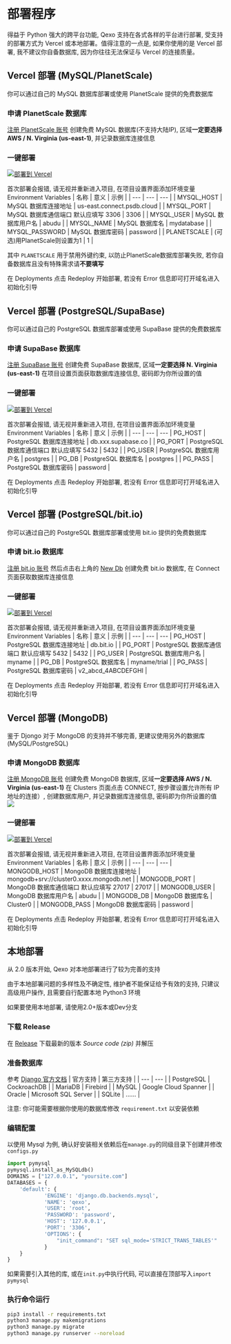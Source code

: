 # 部署程序
得益于 Python 强大的跨平台功能, Qexo 支持在各式各样的平台进行部署, 受支持的部署方式为 Vercel 或本地部署。值得注意的一点是, 如果你使用的是 Vercel 部署, 我不建议你自备数据库, 因为你往往无法保证与 Vercel 的连接质量。
## Vercel 部署 (MySQL/PlanetScale)
你可以通过自己的 MySQL 数据库部署或使用 PlanetScale 提供的免费数据库
### 申请 PlanetScale 数据库
[注册 PlanetScale 账号](https://www.planetscale.com/) 创建免费 MySQL 数据库(不支持大陆IP), 区域**一定要选择 AWS / N. Virginia (us-east-1)**, 并记录数据库连接信息
### 一键部署
[![部署到 Vercel](https://vercel.com/button)](https://vercel.com/new/clone?repository-url=https://github.com/am-abudu/Qexo)

首次部署会报错, 请无视并重新进入项目, 在项目设置界面添加环境变量 Environment Variables
| 名称 | 意义 | 示例 |
| --- | --- | --- |
| MYSQL_HOST | MySQL 数据库连接地址 | us-east.connect.psdb.cloud |
| MYSQL_PORT | MySQL 数据库通信端口 默认应填写 3306 | 3306 |
| MYSQL_USER | MySQL 数据库用户名 | abudu |
| MYSQL_NAME | MySQL 数据库名 | mydatabase |
| MYSQL_PASSWORD | MySQL 数据库密码 | password |
| PLANETSCALE | (可选)用PlanetScale则设置为1 | 1 |

其中 `PLANETSCALE` 用于禁用外键约束, 以防止PlanetScale数据库部署失败, 若你自备数据库且没有特殊需求请**不要填写**

在 Deployments 点击 Redeploy 开始部署, 若没有 Error 信息即可打开域名进入初始化引导
## Vercel 部署 (PostgreSQL/SupaBase)
你可以通过自己的 PostgreSQL 数据库部署或使用 SupaBase 提供的免费数据库
### 申请 SupaBase 数据库
[注册 SupaBase 账号](https://supabase.com) 创建免费 SupaBase 数据库, 区域**一定要选择 N. Virginia (us-east-1)** 在项目设置页面获取数据库连接信息, 密码即为你所设置的值
### 一键部署
[![部署到 Vercel](https://vercel.com/button)](https://vercel.com/new/clone?repository-url=https://github.com/am-abudu/Qexo)

首次部署会报错, 请无视并重新进入项目, 在项目设置界面添加环境变量 Environment Variables
| 名称 | 意义 | 示例 |
| --- | --- | --- 
| PG_HOST | PostgreSQL 数据库连接地址 | db.xxx.supabase.co |
| PG_PORT | PostgreSQL 数据库通信端口 默认应填写 5432 | 5432 |
| PG_USER | PostgreSQL 数据库用户名 | postgres |
| PG_DB | PostgreSQL 数据库名 | postgres |
| PG_PASS | PostgreSQL 数据库密码 | password |

在 Deployments 点击 Redeploy 开始部署, 若没有 Error 信息即可打开域名进入初始化引导
## Vercel 部署 (PostgreSQL/bit.io)
你可以通过自己的 PostgreSQL 数据库部署或使用 bit.io 提供的免费数据库
### 申请 bit.io 数据库
[注册 bit.io 账号](https://bit.io/login) 然后点击右上角的 [New Db](https://bit.io/create) 创建免费 bit.io 数据库, 在 Connect 页面获取数据库连接信息
### 一键部署
[![部署到 Vercel](https://vercel.com/button)](https://vercel.com/new/clone?repository-url=https://github.com/am-abudu/Qexo)

首次部署会报错, 请无视并重新进入项目, 在项目设置界面添加环境变量 Environment Variables
| 名称 | 意义 | 示例 |
| --- | --- | --- 
| PG_HOST | PostgreSQL 数据库连接地址 | db.bit.io |
| PG_PORT | PostgreSQL 数据库通信端口 默认应填写 5432 | 5432 |
| PG_USER | PostgreSQL 数据库用户名 | myname |
| PG_DB | PostgreSQL 数据库名 | myname/trial |
| PG_PASS | PostgreSQL 数据库密码 | v2_abcd_4ABCDEFGHI |

在 Deployments 点击 Redeploy 开始部署, 若没有 Error 信息即可打开域名进入初始化引导
## Vercel 部署 (MongoDB)
鉴于 Djongo 对于 MongoDB 的支持并不够完善, 更建议使用另外的数据库(MySQL/PostgreSQL)
### 申请 MongoDB 数据库
[注册 MongoDB 账号](https://www.mongodb.com/cloud/atlas/register) 创建免费 MongoDB 数据库, 区域**一定要选择 AWS / N. Virginia (us-east-1)** 在 Clusters 页面点击 CONNECT, 按步骤设置允许所有 IP 地址的连接）, 创建数据库用户, 并记录数据库连接信息, 密码即为你所设置的值
![](https://pic.hipyt.cn/pic/2023/01/03/e1b3ca7b101fa.png)
### 一键部署
[![部署到 Vercel](https://vercel.com/button)](https://vercel.com/new/clone?repository-url=https://github.com/am-abudu/Qexo)

首次部署会报错, 请无视并重新进入项目, 在项目设置界面添加环境变量 Environment Variables
| 名称 | 意义 | 示例 |
| --- | --- | --- 
| MONGODB_HOST | MongoDB 数据库连接地址 | mongodb+srv://cluster0.xxxx.mongodb.net |
| MONGODB_PORT | MongoDB 数据库通信端口 默认应填写 27017 | 27017 |
| MONGODB_USER | MongoDB 数据库用户名 | abudu |
| MONGODB_DB | MongoDB 数据库名 | Cluster0 |
| MONGODB_PASS | MongoDB 数据库密码 | password |

在 Deployments 点击 Redeploy 开始部署, 若没有 Error 信息即可打开域名进入初始化引导
## 本地部署
从 2.0 版本开始, Qexo 对本地部署进行了较为完善的支持

由于本地部署问题的多样性及不确定性, 维护者不能保证给予有效的支持, 只建议高级用户操作, 且需要自行配置本地 Python3 环境

如果要使用本地部署, 请使用2.0+版本或Dev分支
### 下载 Release
在 [Release](https://github.com/am-abudu/Qexo/releases) 下载最新的版本 *Source code (zip)* 并解压
### 准备数据库
参考 [Django 官方文档](https://docs.djangoproject.com/zh-hans/3.2/ref/databases/)
| 官方支持 | 第三方支持 |
| --- | --- |
| PostgreSQL | CockroachDB |
| MariaDB | Firebird |
| MySQL | Google Cloud Spanner |
| Oracle | Microsoft SQL Server |
| SQLite | ...... |

注意: 你可能需要根据你使用的数据库修改 `requirement.txt` 以安装依赖
### 编辑配置
以使用 Mysql 为例, 确认好安装相关依赖后在`manage.py`的同级目录下创建并修改 `configs.py`
```python
import pymysql
pymysql.install_as_MySQLdb()
DOMAINS = ["127.0.0.1", "yoursite.com"]
DATABASES = {
    'default': {
            'ENGINE': 'django.db.backends.mysql',
            'NAME': 'qexo',
            'USER': 'root',
            'PASSWORD': 'password',
            'HOST': '127.0.0.1',
            'PORT': '3306',
            'OPTIONS': {
                "init_command": "SET sql_mode='STRICT_TRANS_TABLES'"
            }
    }
}
```
如果需要引入其他的库, 或在`init.py`中执行代码, 可以直接在顶部写入`import pymysql`
### 执行命令运行
```bash
pip3 install -r requirements.txt
python3 manage.py makemigrations
python3 manage.py migrate
python3 manage.py runserver --noreload
```
